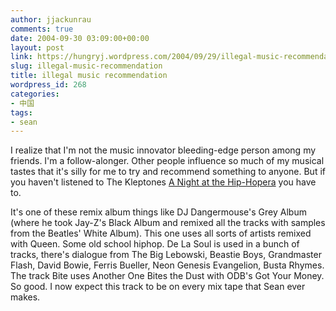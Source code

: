 ```yaml
---
author: jjackunrau
comments: true
date: 2004-09-30 03:09:00+00:00
layout: post
link: https://hungryj.wordpress.com/2004/09/29/illegal-music-recommendation/
slug: illegal-music-recommendation
title: illegal music recommendation
wordpress_id: 268
categories:
- 中国
tags:
- sean
---
```


I realize that I'm not the music innovator bleeding-edge person among my friends.  I'm a follow-alonger.  Other people influence so much of my musical tastes that it's silly for me to try and recommend something to anyone.  But if you haven't listened to The Kleptones [A Night at the Hip-Hopera](http://waxy.org/random/audio/kleptones_opera/) you have to.    
  
It's one of these remix album things like DJ Dangermouse's Grey Album (where he took Jay-Z's Black Album and remixed all the tracks with samples from the Beatles'  White Album).  This one uses all sorts of artists remixed with Queen.  Some old school hiphop.  De La Soul is used in a bunch of tracks, there's dialogue from The Big Lebowski, Beastie Boys, Grandmaster Flash, David Bowie, Ferris Bueller, Neon Genesis Evangelion, Busta Rhymes.  The track Bite uses Another One Bites the Dust with ODB's Got Your Money.  So good.  I now expect this track to be on every mix tape that Sean ever makes.
